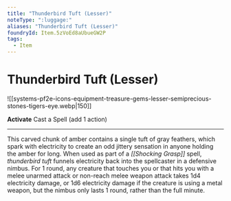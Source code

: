 ```yaml
---
title: "Thunderbird Tuft (Lesser)"
noteType: ":luggage:"
aliases: "Thunderbird Tuft (Lesser)"
foundryId: Item.5zVoEd8aUbueGW2P
tags:
  - Item
---
```


# Thunderbird Tuft (Lesser)
![[systems-pf2e-icons-equipment-treasure-gems-lesser-semiprecious-stones-tigers-eye.webp|150]]

**Activate** Cast a Spell (add 1 action)

* * *

This carved chunk of amber contains a single tuft of gray feathers, which spark with electricity to create an odd jittery sensation in anyone holding the amber for long. When used as part of a _[[Shocking Grasp]]_ spell, _thunderbird tuft_ funnels electricity back into the spellcaster in a defensive nimbus. For 1 round, any creature that touches you or that hits you with a melee unarmed attack or non-reach melee weapon attack takes 1d4 electricity damage, or 1d6 electricity damage if the creature is using a metal weapon, but the nimbus only lasts 1 round, rather than the full minute.
